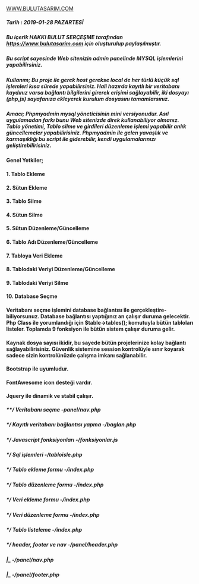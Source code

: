 
[WWW.BULUTASARIM.COM](WWW.BULUTASARIM.COM)

##### Tarih : 2019-01-28 PAZARTESİ

##### Bu içerik HAKKI BULUT SERÇEŞME tarafından https://www.bulutasarim.com için oluşturulup paylaşılmıştır.
##### Bu script sayesinde Web sitenizin admin panelinde MYSQL işlemlerini yapabilirsiniz.

##### Kullanım; Bu proje ile gerek host gerekse local de her türlü küçük sql işlemleri kısa sürede yapabilirsiniz. Hali hazırda kayıtlı bir veritabanı kaydınız varsa bağlantı bilgilerini girerek erişimi sağlayabilir, iki dosyayı (php,js) sayafanıza ekleyerek kurulum dosyasını tamamlarsınız.

##### Amacı; Phpmyadmin mysql yöneticisinin mini versiyonudur. Asıl uygulamadan farkı bunu Web sitenizde direk kullanabiliyor olmanız. Tablo yönetimi, Tablo silme ve girdileri düzenleme işlemi yapabilir anlık güncellemeler yapabilirisiniz. Phpmyadmin ile gelen yavaşlık ve karmaşıklığı bu script ile giderebilir, kendi uygulamalarınızı geliştirebilirisiniz.

#### Genel Yetkiler;

#### 1.  Tablo Ekleme
#### 2.  Sütun Ekleme
#### 3.  Tablo Silme
#### 4.  Sütun Silme
#### 5.  Sütun Düzenleme/Güncelleme
#### 6.  Tablo Adı Düzenleme/Güncelleme
#### 7.  Tabloya Veri Ekleme
#### 8.  Tablodaki Veriyi Düzenleme/Güncelleme
#### 9.  Tablodaki Veriyi Silme
#### 10. Database Seçme

#### Veritabanı seçme işlemini database bağlantısı ile gerçekleştire-biliyorsunuz. Database bağlantısı yaptığınız an çalışır duruma gelecektir. Php Class ile yorumlandığı için $table->tables(); komutuyla bütün tabloları listeler.  Toplamda 9 fonksiyon ile bütün sistem çalışır duruma gelir.

#### Kaynak dosya sayısı ikidir, bu sayede bütün projelerinize kolay bağlantı sağlayabilirisiniz. Güvenlik sistemine session kontrolüyle sınır koyarak sadece sizin kontrolünüzde çalışma imkanı sağlanabilir.

#### Bootstrap ile uyumludur.

#### FontAwesome icon desteği vardır.

#### Jquery ile dinamik ve stabil çalışır.


##### **/ Veritabanı seçme                            -panel/nav.php
##### */ Kayıtlı veritabanı bağlantısı yapma         -/baglan.php
##### */ Javascript fonksiyonları                    -/fonksiyonlar.js
##### */ Sql işlemleri                               -/tabloisle.php
##### */ Tablo ekleme formu                          -/index.php
##### */ Tablo düzenleme formu                       -/index.php
##### */ Veri ekleme formu                           -/index.php
##### */ Veri düzenleme formu                        -/index.php
##### */ Tablo listeleme                             -/index.php
##### */ header, footer ve nav                       -/panel/header.php
#####    |_                                          -/panel/nav.php
#####    |_                                          -/panel/footer.php



